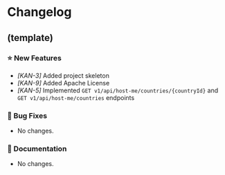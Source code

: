 # Changelog
## (template)
### ⭐ New Features
  - *[KAN-3]* Added project skeleton
  - *[KAN-9]* Added Apache License
  - *[KAN-5]* Implemented `GET v1/api/host-me/countries/{countryId}` and `GET v1/api/host-me/countries` endpoints
### 🐞 Bug Fixes
  - No changes.
### 📔 Documentation
  - No changes.